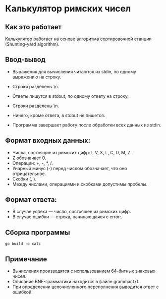 # Калькулятор римских чисел

## Как это работает
Калькулятор работает на основе алгоритма сортировочной станции (Shunting-yard algorithm).

## Ввод-вывод
- Выражения для вычисления читаются из stdin, по одному выражению на строку.
- Строки разделены \n.

- Ответы пишутся в stdout, по одному ответу на строку.
- Строки разделены \n.
- Ничего, кроме ответа, в stdout не пишется.
- Программа завершает работу после обработки всех данных из stdin.

## Формат входных данных:

- Числа, состоящие из римских цифр: I, V, X, L, C, D, M, Z.
- Z обозначает 0.
- Операции: +, -, *, /.
- Унарный минус (-) перед числом обозначает, что оно отрицательное.
- Скобки (, ).
- Между числами, операциями и скобками допустимы пробелы.

## Формат ответа:
- В случае успеха — число, состоящее из римских цифр.
- В случае ошибки — строка, начинающаяся с error:.

## Сборка программы
`go build -o calc`

## Примечание
- Вычисления производятся с использованием 64-битных знаковых чисел.
- Описание BNF-грамматики находится в файле grammar.txt.
- При определении целочисленного переполнения выводится ответ с ошибкой.
